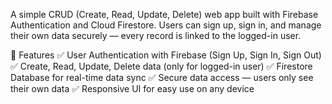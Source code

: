 A simple CRUD (Create, Read, Update, Delete) web app built with Firebase Authentication and Cloud Firestore. Users can sign up, sign in, and manage their own data securely — every record is linked to the logged-in user.

🚀 Features
✅ User Authentication with Firebase (Sign Up, Sign In, Sign Out)
✅ Create, Read, Update, Delete data (only for logged-in user)
✅ Firestore Database for real-time data sync
✅ Secure data access — users only see their own data
✅ Responsive UI for easy use on any device
